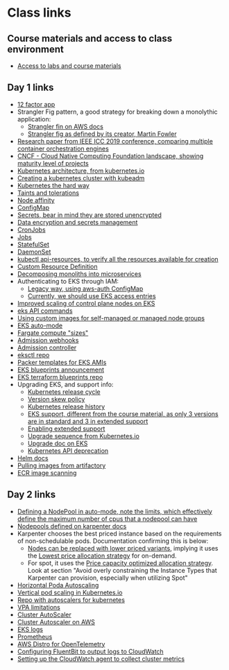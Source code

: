# Class links

## Course materials and access to class environment
- [Access to labs and course materials](https://us-east-1.student.classrooms.aws.training/class/sVeKxbAoerxEMVvtxYkXRG)

## Day 1 links
- [12 factor app](https://12factor.net/)
- Strangler Fig pattern, a good strategy for breaking down a monolythic application:
  - [Strangler fin on AWS docs](https://docs.aws.amazon.com/prescriptive-guidance/latest/cloud-design-patterns/strangler-fig.html)
  - [Strangler fig as defined by its creator, Martin Fowler](https://martinfowler.com/bliki/StranglerFigApplication.html)
- [Research paper from IEEE ICC 2019 conference, comparing multiple container orchestration engines](https://isamaljawarneh.github.io/pubs/ICC19.pdf)
- [CNCF - Cloud Native Computing Foundation landscape, showing maturity level of projects](https://landscape.cncf.io/)
- [Kubernetes architecture, from kubernetes.io](https://kubernetes.io/docs/concepts/architecture/)
- [Creating a kubernetes cluster with kubeadm](https://kubernetes.io/docs/setup/production-environment/tools/kubeadm/)
- [Kubernetes the hard way](https://github.com/kelseyhightower/kubernetes-the-hard-way)
- [Taints and tolerations](https://kubernetes.io/docs/concepts/scheduling-eviction/taint-and-toleration/)
- [Node affinity](https://kubernetes.io/docs/tasks/configure-pod-container/assign-pods-nodes-using-node-affinity/)
- [ConfigMap](https://kubernetes.io/docs/concepts/configuration/configmap/)
- [Secrets, bear in mind they are stored unencrypted](https://kubernetes.io/docs/concepts/configuration/secret/#opaque-secrets)
- [Data encryption and secrets management](https://docs.aws.amazon.com/eks/latest/best-practices/data-encryption-and-secrets-management.html)
- [CronJobs](https://kubernetes.io/docs/concepts/workloads/controllers/cron-jobs/)
- [Jobs](https://kubernetes.io/docs/concepts/workloads/controllers/job/)
- [StatefulSet](https://kubernetes.io/docs/concepts/workloads/controllers/statefulset/)
- [DaemonSet](https://kubernetes.io/docs/concepts/workloads/controllers/daemonset/)
- [kubectl api-resources, to verify all the resources available for creation](https://kubernetes.io/docs/reference/kubectl/generated/kubectl_api-resources/)
- [Custom Resource Definition](https://kubernetes.io/docs/concepts/extend-kubernetes/api-extension/custom-resources/)
- [Decomposing monoliths into microservices](https://docs.aws.amazon.com/prescriptive-guidance/latest/modernization-decomposing-monoliths/welcome.html)
- Authenticating to EKS through IAM:
  - [Legacy way, using aws-auth ConfigMap](https://docs.aws.amazon.com/eks/latest/userguide/auth-configmap.html)
  - [Currently, we should use EKS access entries](https://docs.aws.amazon.com/eks/latest/userguide/access-entries.html)
- [Improved scaling of control plane nodes on EKS](https://aws.amazon.com/blogs/containers/amazon-eks-control-plane-auto-scaling-enhancements-improve-speed-by-4x/)
- [eks API commands](https://docs.aws.amazon.com/cli/latest/reference/eks/)
- [Using custom images for self-managed or managed node groups](https://docs.aws.amazon.com/eks/latest/userguide/eks-optimized-amis.html)
- [EKS auto-mode](https://aws.amazon.com/blogs/aws/streamline-kubernetes-cluster-management-with-new-amazon-eks-auto-mode/?trk=d57158fd-77e3-423f-9e1e-005fd2a64d89&sc_channel=el)
- [Fargate compute "sizes"](https://docs.aws.amazon.com/eks/latest/userguide/fargate-pod-configuration.html)
- [Admission webhooks](https://kubernetes.io/docs/reference/access-authn-authz/extensible-admission-controllers/)
- [Admission controller](https://kubernetes.io/docs/reference/access-authn-authz/admission-controllers/)
- [eksctl repo](https://github.com/eksctl-io/eksctl)
- [Packer templates for EKS AMIs](https://github.com/awslabs/amazon-eks-ami)
- [EKS blueprints announcement](https://aws.amazon.com/blogs/containers/bootstrapping-clusters-with-eks-blueprints/)
- [EKS terraform blueprints repo](https://github.com/aws-ia/terraform-aws-eks-blueprints)
- Upgrading EKS, and support info:
  - [Kubernetes release cycle](https://kubernetes.io/releases/release/#the-release-cycle)
  - [Version skew policy](kubernetes.io/releases/version-skew-policy/)
  - [Kubernetes release history](https://kubernetes.io/releases/)
  - [EKS support, different from the course material, as only 3 versions are in standard and 3 in extended support](https://docs.aws.amazon.com/eks/latest/userguide/kubernetes-versions.html)
  - [Enabling extended support](https://docs.aws.amazon.com/eks/latest/userguide/enable-extended-support.html)
  - [Upgrade sequence from Kubernetes.io](https://kubernetes.io/docs/tasks/administer-cluster/cluster-upgrade/)
  - [Upgrade doc on EKS](https://docs.aws.amazon.com/eks/latest/userguide/update-cluster.html)
  - [Kubernetes API deprecation](https://kubernetes.io/docs/reference/using-api/deprecation-guide/)
- [Helm docs](https://helm.sh/docs/chart_template_guide/getting_started/)
- [Pulling images from artifactory](https://aws.amazon.com/blogs/containers/use-private-certificates-to-enable-a-container-repository-in-amazon-eks/)
- [ECR image scanning](https://docs.aws.amazon.com/AmazonECR/latest/userguide/image-scanning.html)
## Day 2 links
- [Defining a NodePool in auto-mode, note the limits, which effectively define the maximum number of cpus that a nodepool can have](https://docs.aws.amazon.com/eks/latest/userguide/create-node-pool.html)
- [Nodepools defined on karpenter docs](https://karpenter.sh/docs/concepts/nodepools/#speclimits)
- Karpenter chooses the best priced instance based on the requirements of non-schedulable pods. Documentation confirming this is below:
  - [Nodes can be replaced with lower priced variants](https://karpenter.sh/docs/concepts/disruption/), implying it uses the [Lowest price allocation strategy](https://docs.aws.amazon.com/AWSEC2/latest/UserGuide/ec2-fleet-allocation-strategy.html#ec2-fleet-allocation-strategies-for-on-demand-instances) for on-demand.
  - For spot, it uses the [Price capacity optimized allocation strategy](https://docs.aws.amazon.com/eks/latest/best-practices/karpenter.html). Look at section "Avoid overly constraining the Instance Types that Karpenter can provision, especially when utilizing Spot"
- [Horizontal Poda Autoscaling](https://kubernetes.io/docs/tasks/run-application/horizontal-pod-autoscale/)
- [Vertical pod scaling in Kubernetes.io](https://kubernetes.io/docs/tasks/configure-pod-container/resize-container-resources/)
- [Repo with autoscalers for kubernetes](https://github.com/kubernetes/autoscaler/)
- [VPA limitations](https://github.com/kubernetes/autoscaler/blob/master/vertical-pod-autoscaler/docs/known-limitations.md)
- [Cluster AutoScaler](https://github.com/kubernetes/autoscaler/tree/master/cluster-autoscaler)
- [Cluster Autoscaler on AWS](https://github.com/kubernetes/autoscaler/blob/master/cluster-autoscaler/cloudprovider/aws/README.md)
- [EKS logs](https://docs.aws.amazon.com/eks/latest/userguide/control-plane-logs.html)
- [Prometheus](https://prometheus.io/)
- [AWS Distro for OpenTelemetry](https://aws-otel.github.io/docs/introduction)
- [Configuring FluentBit to output logs to CloudWatch](https://docs.fluentbit.io/manual/data-pipeline/outputs/cloudwatch)
- [Setting up the CloudWatch agent to collect cluster metrics](https://docs.aws.amazon.com/AmazonCloudWatch/latest/monitoring/Container-Insights-setup-metrics.html)
